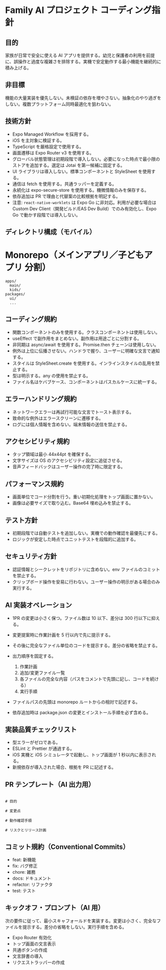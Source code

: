 # Family AI プロジェクト コーディング指針

## 目的

家族が日常で安全に使える AI アプリを提供する。幼児と保護者の利用を前提に、誤操作と過度な複雑さを排除する。実機で安定動作する最小機能を継続的に積み上げる。

## 非目標

機能の大量実装を優先しない。未検証の依存を増やさない。抽象化のやり過ぎをしない。複数プラットフォーム同時最適化を狙わない。

## 技術方針

- Expo Managed Workflow を採用する。
- iOS を主対象に検証する。
- TypeScript を厳格設定で使用する。
- 画面遷移は Expo Router v3 を使用する。
- グローバル状態管理は初期段階で導入しない。必要になった時点で最小限のストアを追加する。選定は Jotai を第一候補に固定する。
- UI ライブラリは導入しない。標準コンポーネントと StyleSheet を使用する。
- 通信は fetch を使用する。共通ラッパーを定義する。
- 永続化は expo-secure-store を使用する。機微情報のみを保存する。
- 依存追加は PR で理由と代替案の比較根拠を明記する。
 - 注意: `react-native-worklets` は Expo Go に非対応。利用が必要な場合は Custom Dev Client（開発ビルド/EAS Dev Build）でのみ有効化し、Expo Go で動かす段階では導入しない。

## ディレクトリ構成（モバイル）

# Monorepo（メインアプリ／子どもアプリ 分割）

```
apps/
  main/
  kids/
packages/
  ui/
  ...
```

## コーディング規約

- 関数コンポーネントのみを使用する。クラスコンポーネントは使用しない。
- useEffect で副作用をまとめない。副作用は用途ごとに分割する。
- 非同期は async/await を使用する。Promise.then チェーンは使用しない。
- 例外は上位に伝播させない。ハンドラで握り、ユーザーに明確な文言で通知する。
- スタイルは StyleSheet.create を使用する。インラインスタイルの乱用を禁止する。
- 型は明示する。any の使用を禁止する。
- ファイル名はケバブケース、コンポーネントはパスカルケースに統一する。

## エラーハンドリング規約

- ネットワークエラーは再試行可能な文言でトースト表示する。
- 致命的な例外はエラースクリーンに遷移する。
- ログには個人情報を含めない。端末情報の送信を禁止する。

## アクセシビリティ規約

- タップ領域は最小 44x44pt を確保する。
- 文字サイズは OS のアクセシビリティ設定に追従させる。
- 音声フィードバックはユーザー操作の完了時に限定する。

## パフォーマンス規約

- 画面単位でコード分割を行う。重い初期化処理をトップ画面に置かない。
- 画像は必要サイズで取り込む。Base64 埋め込みを禁止する。

## テスト方針

- 初期段階では自動テストを追加しない。実機での動作確認を最優先にする。
- ロジックが安定した時点でユニットテストを段階的に追加する。

## セキュリティ方針

- 認証情報とシークレットをリポジトリに含めない。env ファイルのコミットを禁止する。
- クリップボード操作を安易に行わない。ユーザー操作の明示がある場合のみ実行する。

## AI 実装オペレーション

- 1PR の変更は小さく保つ。ファイル数は 10 以下、差分は 300 行以下に抑える。
- 変更提案時に作業計画を 5 行以内で先に提示する。
- その後に完全なファイル単位のコードを提示する。差分の省略を禁止する。
- 出力順序を固定する。

  1. 作業計画
  2. 追加/変更ファイル一覧
  3. 各ファイルの完全な内容（パスをコメントで先頭に記し、コードを続ける）
  4. 実行手順

- ファイルパスの先頭は monorepo ルートからの相対で記述する。
- 依存追加時は package.json の変更とインストール手順を必ず含める。

## 実装品質チェックリスト

- 型エラーがゼロである。
- ESLint と Prettier が通過する。
- iOS 実機と iOS シミュレータで起動し、トップ画面が 1 秒以内に表示される。
- 新規依存が導入された場合、根拠を PR に記述する。

## PR テンプレート（AI 出力用）

```

# 目的

# 変更点

# 動作確認手順

# リスクとリリース計画

```

## コミット規約（Conventional Commits）

- feat: 新機能
- fix: バグ修正
- chore: 雑務
- docs: ドキュメント
- refactor: リファクタ
- test: テスト

## キックオフ・プロンプト（AI 用）

次の要件に従って、最小スキャフォールドを実装する。変更は小さく、完全なファイルを提示する。差分の省略をしない。実行手順を含める。

- Expo Router 有効化
- トップ画面の文言表示
- 共通ボタンの作成
- 文言辞書の導入
- リクエストラッパーの作成

```

```

